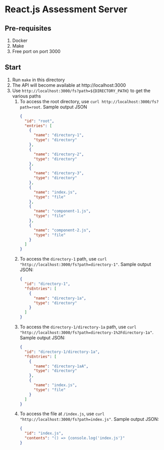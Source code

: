 # React.js Assessment Server

## Pre-requisites

1. Docker
2. Make
3. Free port on port 3000

## Start

1. Run `make` in this directory
2. The API will become available at http://localhost:3000
3. Use `http://localhost:3000/fs?path=${DIRECTORY_PATH}` to get the various paths
   1. To access the root directory, use `curl http://localhost:3000/fs?path=root`. Sample output JSON
      ```json
      {
        "id": "root",
        "entries": [
          {
            "name": "directory-1",
            "type": "directory"
          },
          {
            "name": "directory-2",
            "type": "directory"
          },
          {
            "name": "directory-3",
            "type": "directory"
          },
          {
            "name": "index.js",
            "type": "file"
          },
          {
            "name": "component-1.js",
            "type": "file"
          },
          {
            "name": "component-2.js",
            "type": "file"
          }
        ]
      }
      ```
   2. To access the `directory-1` path, use `curl "http://localhost:3000/fs?path=directory-1"`. Sample output JSON:
      ```json
      {
        "id": "directory-1",
        "fsEntries": [
          {
            "name": "directory-1a",
            "type": "directory"
          }
        ]
      }
      ```
   3. To access the `directory-1/directory-1a` path, use `curl "http://localhost:3000/fs?path=directory-1%2Fdirectory-1a"`. Sample output JSON:
      ```json
      {
        "id": "directory-1/directory-1a",
        "fsEntries": [
          {
            "name": "directory-1aA",
            "type": "directory"
          },
          {
            "name": "index.js",
            "type": "file"
          }
        ]
      }
      ```
   4. To access the file at `/index.js`, use `curl "http://localhost:3000/fs?path=index.js"`. Sample output JSON:
      ```json
      {
        "id": "index.js",
        "contents": "() => {console.log('index.js'}"
      }
      ```
